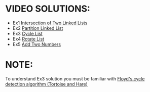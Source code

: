 # VIDEO SOLUTIONS:
* Ex1 [Intersection of Two Linked Lists](https://youtu.be/D0X0BONOQhI)
* Ex2 [Partition Linked List](https://youtu.be/KT1iUciJr4g)
* Ex3 [Cycle List](https://youtu.be/gBTe7lFR3vc)
* Ex4 [Rotate List](https://youtu.be/UcGtPs2LE_c)
* Ex5 [Add Two Numbers](https://youtu.be/wgFPrzTjm7s)


# NOTE:
To understand Ex3 solution you must be familiar with 
[Floyd's cycle detection algorithm (Tortoise and Hare)](https://youtu.be/PvrxZaH_eZ4)

